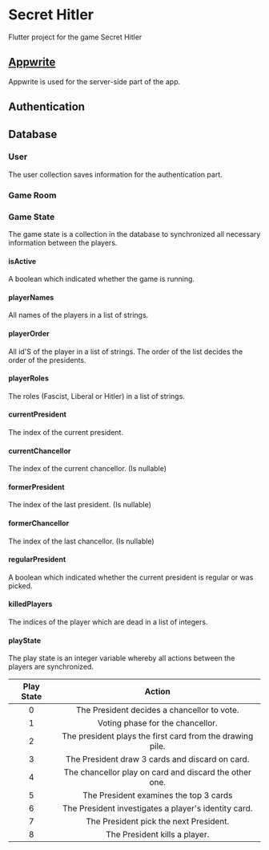 # Secret Hitler

Flutter project for the game Secret Hitler


## <u>Appwrite</u> 
Appwrite is used for the server-side part of the app.

## Authentication

## Database

### User
The user collection saves information for the authentication part.

### Game Room

### Game State
The game state is a collection in the database to synchronized all necessary information between the players.

#### isActive
A boolean which indicated whether the game is running.

#### playerNames
All names of the players in a list of strings.

#### playerOrder
All id'S of the player in a list of strings. The order of the list decides the order of the presidents.

#### playerRoles
The roles (Fascist, Liberal or Hitler) in a list of strings.

#### currentPresident
The index of the current president.

#### currentChancellor
The index of the current chancellor. (Is nullable)

#### formerPresident
The index of the last president. (Is nullable)

#### formerChancellor
The index of the last chancellor. (Is nullable)

#### regularPresident
A boolean which indicated whether the current president is regular or was picked.

#### killedPlayers
The indices of the player which are dead in a list of integers.

#### playState
The play state is an integer variable whereby all actions between the players are synchronized.

| Play State |                          Action                           |
|:----------:|:---------------------------------------------------------:|
|     0      |        The President decides a chancellor to vote.        | 
|     1      |             Voting phase for the chancellor.              |
|     2      | The president plays the first card from the drawing pile. |
|     3      |      The President draw 3 cards and discard on card.      |
|     4      |  The chancellor play on card and discard the other one.   |
|     5      |          The President examines the top 3 cards           |
|     6      |   The President investigates a player's identity card.    |
|     7      |          The President pick the next President.           |
|     8      |               The President kills a player.               |

